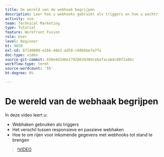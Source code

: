 ```yaml
---
title: De wereld van de webhaak begrijpen
description: Leer hoe u webhooks gebruikt als triggers en hoe u wachtrijen maakt voor binnenkomende gegevens met webhooks, allemaal in [!DNL Adobe Workfront Fusion].
activity: use
team: Technical Marketing
type: Tutorial
feature: Workfront Fusion
role: User
level: Beginner
kt: 9050
exl-id: 87140000-e26b-48b3-ad58-c60b6be7a7fa
doc-type: video
source-git-commit: 650e4d346e1792863930dcebafacab4c88f2a8bc
workflow-type: tm+mt
source-wordcount: '55'
ht-degree: 0%

---
```


# De wereld van de webhaak begrijpen

In deze video leert u:

* Webhaken gebruiken als triggers
* Het verschil tussen responsieve en passieve webhaken
* Hoe te om rijen voor inkomende gegevens met webhooks tot stand te brengen

>[!VIDEO](https://video.tv.adobe.com/v/335291/?quality=12&learn=on)
